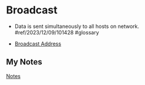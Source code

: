 # Broadcast
- Data is sent simultaneously to all hosts on network. #ref/2023/12/09/101428 #glossary

- [Broadcast Address](broadcast-address.md)
## My Notes
[Notes](mynotes/broadcast-notes.md)
